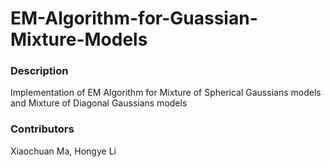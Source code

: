 # EM-Algorithm-for-Guassian-Mixture-Models

### Description

Implementation of EM Algorithm for Mixture of Spherical Gaussians models and Mixture of Diagonal Gaussians models

### Contributors

Xiaochuan Ma, Hongye Li
